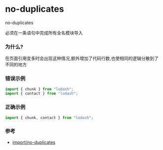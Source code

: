 # no-duplicates

no-duplicates

必须在一条语句中完成所有全名模块导入

### 为什么?

在页面引用变多时会出现这种情况,额外增加了代码行数,也使相同的逻辑分散到了不同的地方

### 错误示例

```js
import { chunk } from "lodash";
import { contact } from "lodash";
```

### 正确示例

```js
import { chunk, contact } from "lodash";
```

### 参考

- [import/no-duplicates](https://github.com/benmosher/eslint-plugin-import/blob/master/docs/rules/no-duplicates.md)
